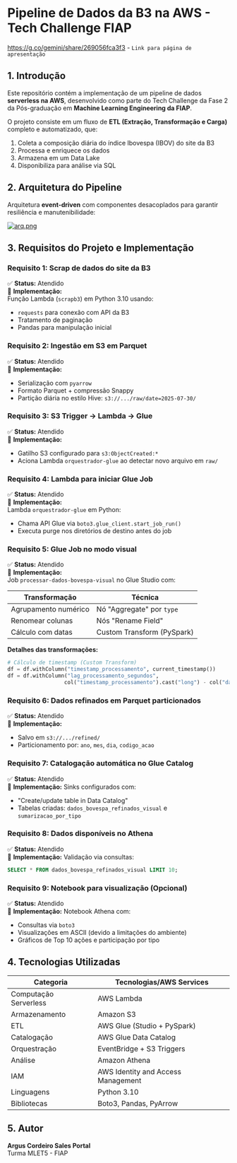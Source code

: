 
# Pipeline de Dados da B3 na AWS - Tech Challenge FIAP



https://g.co/gemini/share/269056fca3f3 - `Link para página de apresentação`



## 1. Introdução
Este repositório contém a implementação de um pipeline de dados **serverless na AWS**, desenvolvido como parte do Tech Challenge da Fase 2 da Pós-graduação em **Machine Learning Engineering da FIAP**.

O projeto consiste em um fluxo de **ETL (Extração, Transformação e Carga)** completo e automatizado, que:
1. Coleta a composição diária do índice Ibovespa (IBOV) do site da B3
2. Processa e enriquece os dados
3. Armazena em um Data Lake
4. Disponibiliza para análise via SQL

## 2. Arquitetura do Pipeline
Arquitetura **event-driven** com componentes desacoplados para garantir resiliência e manutenibilidade:

[![arq.png](https://i.postimg.cc/pXs0L4Cn/arq.png)](https://postimg.cc/xcbGssW0)

## 3. Requisitos do Projeto e Implementação

### Requisito 1: Scrap de dados do site da B3
✅ **Status:** Atendido  
🔧 **Implementação:**  
Função Lambda (`scrapb3`) em Python 3.10 usando:
- `requests` para conexão com API da B3
- Tratamento de paginação
- Pandas para manipulação inicial

### Requisito 2: Ingestão em S3 em Parquet
✅ **Status:** Atendido  
🔧 **Implementação:**  
- Serialização com `pyarrow`
- Formato Parquet + compressão Snappy
- Partição diária no estilo Hive: `s3://.../raw/date=2025-07-30/`

### Requisito 3: S3 Trigger → Lambda → Glue
✅ **Status:** Atendido  
🔧 **Implementação:**  
- Gatilho S3 configurado para `s3:ObjectCreated:*`
- Aciona Lambda `orquestrador-glue` ao detectar novo arquivo em `raw/`

### Requisito 4: Lambda para iniciar Glue Job
✅ **Status:** Atendido  
🔧 **Implementação:**  
Lambda `orquestrador-glue` em Python:
- Chama API Glue via `boto3.glue_client.start_job_run()`
- Executa purge nos diretórios de destino antes do job

### Requisito 5: Glue Job no modo visual
✅ **Status:** Atendido  
🔧 **Implementação:**  
Job `processar-dados-bovespa-visual` no Glue Studio com:

| Transformação          | Técnica                          |
|------------------------|----------------------------------|
| Agrupamento numérico   | Nó "Aggregate" por `type`        |
| Renomear colunas       | Nós "Rename Field"               |
| Cálculo com datas      | Custom Transform (PySpark)       |

**Detalhes das transformações:**  
```python
# Cálculo de timestamp (Custom Transform)
df = df.withColumn("timestamp_processamento", current_timestamp())
df = df.withColumn("lag_processamento_segundos", 
                  col("timestamp_processamento").cast("long") - col("data_coleta").cast("long"))
```

### Requisito 6: Dados refinados em Parquet particionados
✅ **Status:** Atendido  
🔧 **Implementação:**
- Salvo em `s3://.../refined/`
- Particionamento por: `ano`, `mes`, `dia`, `codigo_acao`

### Requisito 7: Catalogação automática no Glue Catalog
✅ **Status:** Atendido  
🔧 **Implementação:** Sinks configurados com:
- "Create/update table in Data Catalog"
- Tabelas criadas: `dados_bovespa_refinados_visual` e `sumarizacao_por_tipo`

### Requisito 8: Dados disponíveis no Athena
✅ **Status:** Atendido  
🔧 **Implementação:** Validação via consultas:
```sql
SELECT * FROM dados_bovespa_refinados_visual LIMIT 10;
```

### Requisito 9: Notebook para visualização (Opcional)
✅ **Status:** Atendido  
🔧 **Implementação:** Notebook Athena com:
- Consultas via `boto3`
- Visualizações em ASCII (devido a limitações do ambiente)
- Gráficos de Top 10 ações e participação por tipo

## 4. Tecnologias Utilizadas

| Categoria            | Tecnologias/AWS Services           |
|----------------------|------------------------------------|
| Computação Serverless| AWS Lambda                         |
| Armazenamento        | Amazon S3                          |
| ETL                  | AWS Glue (Studio + PySpark)        |
| Catalogação          | AWS Glue Data Catalog              |
| Orquestração         | EventBridge + S3 Triggers          |
| Análise              | Amazon Athena                      |
| IAM                  | AWS Identity and Access Management |
| Linguagens           | Python 3.10                        |
| Bibliotecas          | Boto3, Pandas, PyArrow             |

## 5. Autor
**Argus Cordeiro Sales Portal**  
Turma MLET5 - FIAP
